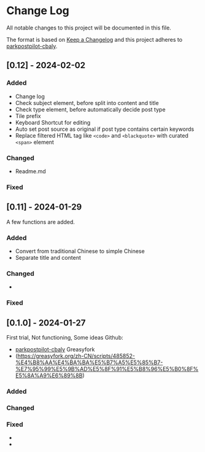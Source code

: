 
# Change Log
All notable changes to this project will be documented in this file.

The format is based on [Keep a Changelog](http://keepachangelog.com/)
and this project adheres to [parkpostpilot-cbaly](https://github.com/cbayl/parkpostpilot).


## [0.12] - 2024-02-02

### Added
- Change log
- Check subject element, before split into content and title
- Check type element, before automatically decide post type
- Tile prefix
- Keyboard Shortcut for editing
- Auto set post source as original if post type contains certain keywords
- Replace filtered HTML tag like `<code>` and `<blackquote>` with curated `<span>` element

### Changed
- Readme.md 
### Fixed

## [0.11] - 2024-01-29
A few functions are added.
### Added
- Convert from traditional Chinese to simple Chinese
- Separate title and content
### Changed
-
### Fixed  

## [0.1.0] - 2024-01-27
First trial, Not functioning, Some ideas
Github:
- [parkpostpilot-cbaly](https://github.com/cbayl/parkpostpilot)
Greasyfork
- (https://greasyfork.org/zh-CN/scripts/485852-%E4%B8%AA%E4%BA%BA%E5%B7%A5%E5%85%B7-%E7%95%99%E5%9B%AD%E5%8F%91%E5%B8%96%E5%B0%8F%E5%8A%A9%E6%89%8B)
### Added

### Changed

### Fixed

-
-
